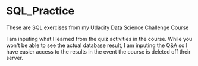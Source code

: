 # SQL_Practice
These are SQL exercises from my Udacity Data Science Challenge Course

I am inputing what I learned from the quiz activities in the course. While you won't be able to see the actual database result, I am inputing the Q&A so I have easier access to the results in the event the course is deleted off their server.
